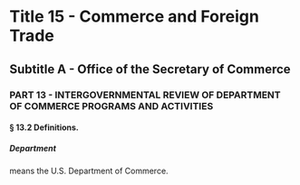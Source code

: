 
# Title 15 - Commerce and Foreign Trade
## Subtitle A - Office of the Secretary of Commerce
### PART 13 - INTERGOVERNMENTAL REVIEW OF DEPARTMENT OF COMMERCE PROGRAMS AND ACTIVITIES
#### § 13.2 Definitions.
##### Department

means the U.S. Department of Commerce.
